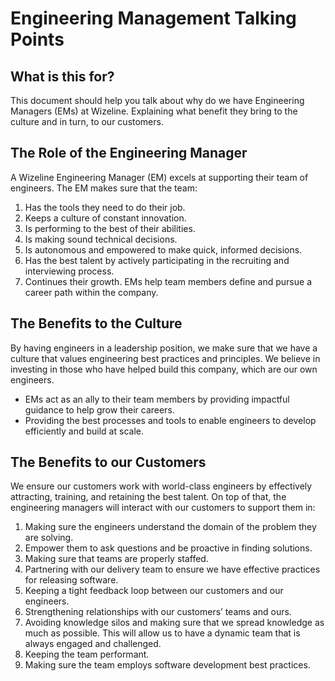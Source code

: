 # Engineering Management Talking Points

## What is this for?
This document should help you talk about why do we have Engineering Managers (EMs) at Wizeline. Explaining what benefit they bring to the culture and in turn, to our customers.

## The Role of the Engineering Manager
A Wizeline Engineering Manager (EM) excels at supporting their team of engineers. The EM makes sure that the team:

1. Has the tools they need to do their job.
2. Keeps a culture of constant innovation.
3. Is performing to the best of their abilities.
4. Is making sound technical decisions.
5. Is autonomous and empowered to make quick, informed decisions.
6. Has the best talent by actively participating in the recruiting and interviewing process.
7. Continues their growth. EMs help team members define and pursue a career path within the company.

## The Benefits to the Culture
By having engineers in a leadership position, we make sure that we have a culture that values engineering best practices and principles. We believe in investing in those who have helped build this company, which are our own engineers.

- EMs act as an ally to their team members by providing impactful guidance to help grow their careers.
- Providing the best processes and tools to enable engineers to develop efficiently and build at scale.

## The Benefits to our Customers
We ensure our customers work with world-class engineers by effectively attracting, training, and retaining the best talent. On top of that, the engineering managers will interact with our customers to support them in:

1. Making sure the engineers understand the domain of the problem they are solving.
2. Empower them to ask questions and be proactive in finding solutions.
3. Making sure that teams are properly staffed.
4. Partnering with our delivery team to ensure we have effective practices for releasing software.
5. Keeping a tight feedback loop between our customers and our engineers.
6. Strengthening relationships with our customers’ teams and ours.
7. Avoiding knowledge silos and making sure that we spread knowledge as much as possible. This will allow us to have a dynamic team that is always engaged and challenged.
8. Keeping the team performant.
9. Making sure the team employs software development best practices.
